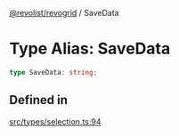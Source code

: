 [@revolist/revogrid](README.md) / SaveData

# Type Alias: SaveData

```ts
type SaveData: string;
```

## Defined in

[src/types/selection.ts:94](https://github.com/revolist/revogrid/blob/20b33a0db6e2f2e1c06bc58b03fe68189a928a64/src/types/selection.ts#L94)
